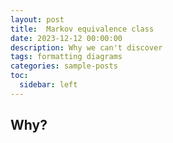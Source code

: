 ```yaml
---
layout: post
title:  Markov equivalence class
date: 2023-12-12 00:00:00
description: Why we can't discover 
tags: formatting diagrams
categories: sample-posts
toc:
  sidebar: left
---
```


## Why?

## 

